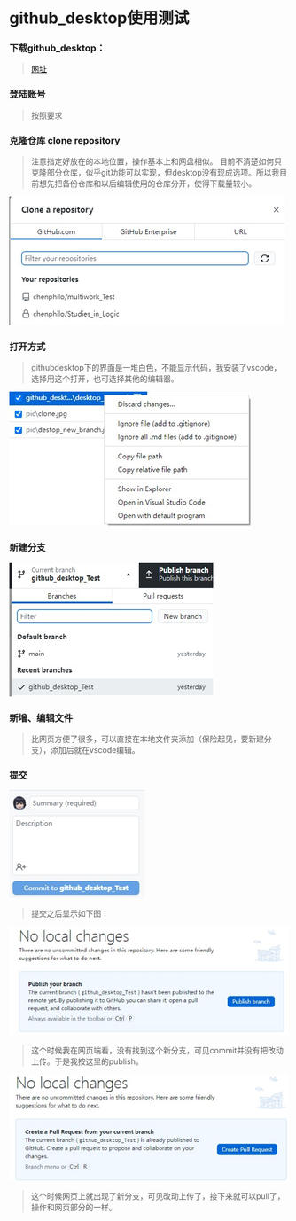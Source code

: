 # github_desktop使用测试

### 下载github_desktop：

> [网址](https://desktop.github.com/)

### 登陆账号

> 按照要求

### 克隆仓库 clone repository

> 注意指定好放在的本地位置，操作基本上和网盘相似。
> 目前不清楚如何只克隆部分仓库，似乎git功能可以实现，但desktop没有现成选项。所以我目前想先把备份仓库和以后编辑使用的仓库分开，使得下载量较小。

![image](pic/clone.jpg)

### 打开方式

> githubdesktop下的界面是一堆白色，不能显示代码，我安装了vscode，选择用这个打开，也可选择其他的编辑器。

![image](pic/desktop_vscode.jpg)

### 新建分支

![image](pic/destop_new_branch.jpg)

### 新增、编辑文件

> 比网页方便了很多，可以直接在本地文件夹添加（保险起见，要新建分支），添加后就在vscode编辑。

### 提交

![image](pic/destop_commit.jpg)

> 提交之后显示如下图：

![image](pic/desktop_publish.jpg)

> 这个时候我在网页端看，没有找到这个新分支，可见commit并没有把改动上传。于是我按这里的publish。

![image](pic/desktop_pull_request.jpg)

> 这个时候网页上就出现了新分支，可见改动上传了，接下来就可以pull了，操作和网页部分的一样。
